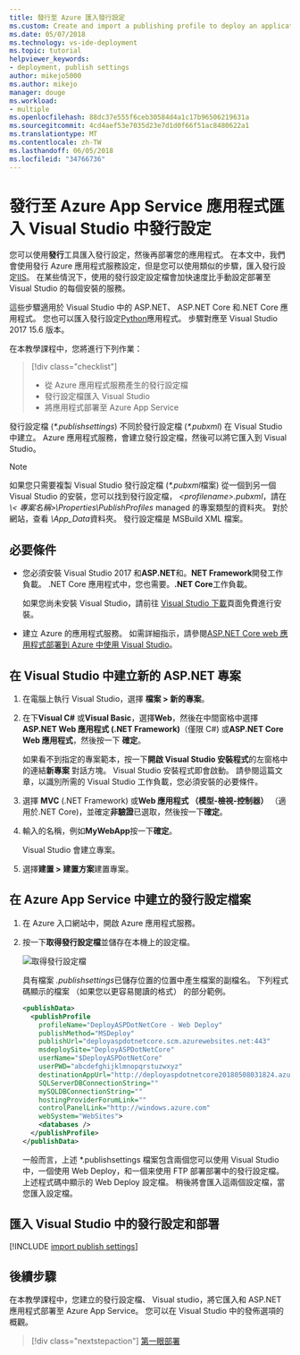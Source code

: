 ```yaml
---
title: 發行至 Azure 匯入發行設定
ms.custom: Create and import a publishing profile to deploy an application from Visual Studio to Azure App Service
ms.date: 05/07/2018
ms.technology: vs-ide-deployment
ms.topic: tutorial
helpviewer_keywords:
- deployment, publish settings
author: mikejo5000
ms.author: mikejo
manager: douge
ms.workload:
- multiple
ms.openlocfilehash: 88dc37e555f6ceb30584d4a1c17b96506219631a
ms.sourcegitcommit: 4cd4aef53e7035d23e7d1d0f66f51ac8480622a1
ms.translationtype: MT
ms.contentlocale: zh-TW
ms.lasthandoff: 06/05/2018
ms.locfileid: "34766736"
---
```

# <a name="publish-an-application-to-azure-app-service-by-importing-publish-settings-in-visual-studio"></a>發行至 Azure App Service 應用程式匯入 Visual Studio 中發行設定

您可以使用**發行**工具匯入發行設定，然後再部署您的應用程式。 在本文中，我們會使用發行 Azure 應用程式服務設定，但是您可以使用類似的步驟，匯入發行設定[IIS](../deployment/tutorial-import-publish-settings-iis.md)。 在某些情況下，使用的發行設定設定檔會加快速度比手動設定部署至 Visual Studio 的每個安裝的服務。

這些步驟適用於 Visual Studio 中的 ASP.NET、 ASP.NET Core 和.NET Core 應用程式。 您也可以匯入發行設定[Python](/visualstudio/python/publishing-python-web-applications-to-azure-from-visual-studio)應用程式。 步驟對應至 Visual Studio 2017 15.6 版本。

在本教學課程中，您將進行下列作業：

> [!div class="checklist"]
> * 從 Azure 應用程式服務產生的發行設定檔
> * 發行設定檔匯入 Visual Studio
> * 將應用程式部署至 Azure App Service

發行設定檔 (*\*.publishsettings*) 不同於發行設定檔 (*\*.pubxml*) 在 Visual Studio 中建立。 Azure 應用程式服務，會建立發行設定檔，然後可以將它匯入到 Visual Studio。

> [!NOTE]
> 如果您只需要複製 Visual Studio 發行設定檔 (*\*.pubxml*檔案) 從一個到另一個 Visual Studio 的安裝，您可以找到發行設定檔，  *\<profilename\>.pubxml*，請在 *\\< 專案名稱\>\Properties\PublishProfiles* managed 的專案類型的資料夾。 對於網站，查看  *\App_Data*資料夾。 發行設定檔是 MSBuild XML 檔案。

## <a name="prerequisites"></a>必要條件

* 您必須安裝 Visual Studio 2017 和**ASP.NET**和。**NET Framework**開發工作負載。 .NET Core 應用程式中，您也需要。**.NET Core**工作負載。

    如果您尚未安裝 Visual Studio，請前往 [Visual Studio 下載](https://www.visualstudio.com/downloads/?utm_medium=microsoft&utm_source=docs.microsoft.com&utm_campaign=button+cta&utm_content=download+vs2017)頁面免費進行安裝。

* 建立 Azure 的應用程式服務。 如需詳細指示，請參閱[ASP.NET Core web 應用程式部署到 Azure 中使用 Visual Studio](/aspnet/core/tutorials/publish-to-azure-webapp-using-vs)。 

## <a name="create-a-new-aspnet-project-in-visual-studio"></a>在 Visual Studio 中建立新的 ASP.NET 專案

1. 在電腦上執行 Visual Studio，選擇 **檔案 > 新的專案**。

1. 在下**Visual C#** 或**Visual Basic**，選擇**Web**，然後在中間窗格中選擇  **ASP.NET Web 應用程式 (.NET Framework)**（僅限 C#) 或**ASP.NET Core Web 應用程式**，然後按一下 **確定**。

    如果看不到指定的專案範本，按一下**開啟 Visual Studio 安裝程式**的左窗格中的連結**新專案** 對話方塊。 Visual Studio 安裝程式即會啟動。 請參閱這篇文章，以識別所需的 Visual Studio 工作負載，您必須安裝的必要條件。

1. 選擇  **MVC** (.NET Framework) 或**Web 應用程式 （模型-檢視-控制器）** （適用於.NET Core)，並確定**非驗證**已選取，然後按一下**確定**。

1. 輸入的名稱，例如**MyWebApp**按一下**確定**。

    Visual Studio 會建立專案。

1. 選擇**建置 > 建置方案**建置專案。

## <a name="create-the-publish-settings-file-in-azure-app-service"></a>在 Azure App Service 中建立的發行設定檔案

1. 在 Azure 入口網站中，開啟 Azure 應用程式服務。

1. 按一下**取得發行設定檔**並儲存在本機上的設定檔。

    ![取得發行設定檔](../deployment/media/tutorial-azure-app-service-get-publish-profile.png)

    具有檔案 *.publishsettings*已儲存位置的位置中產生檔案的副檔名。 下列程式碼顯示的檔案 （如果您以更容易閱讀的格式） 的部分範例。

    ```xml
    <publishData>
      <publishProfile
        profileName="DeployASPDotNetCore - Web Deploy"
        publishMethod="MSDeploy"
        publishUrl="deployaspdotnetcore.scm.azurewebsites.net:443"
        msdeploySite="DeployASPDotNetCore"
        userName="$DeployASPDotNetCore"
        userPWD="abcdefghijklmnopqrstuzwxyz"
        destinationAppUrl="http://deployaspdotnetcore20180508031824.azurewebsites.net"
        SQLServerDBConnectionString=""
        mySQLDBConnectionString=""
        hostingProviderForumLink=""
        controlPanelLink="http://windows.azure.com"
        webSystem="WebSites">
        <databases />
      </publishProfile>
    </publishData>
    ```
    一般而言，上述 *.publishsettings 檔案包含兩個您可以使用 Visual Studio 中，一個使用 Web Deploy，和一個来使用 FTP 部署部署中的發行設定檔。 上述程式碼中顯示的 Web Deploy 設定檔。 稍後將會匯入這兩個設定檔，當您匯入設定檔。

## <a name="import-the-publish-settings-in-visual-studio-and-deploy"></a>匯入 Visual Studio 中的發行設定和部署

[!INCLUDE [import publish settings](../deployment/includes/import-publish-settings-vs.md)]

## <a name="next-steps"></a>後續步驟

在本教學課程中，您建立的發行設定檔、 Visual studio，將它匯入和 ASP.NET 應用程式部署至 Azure App Service。 您可以在 Visual Studio 中的發佈選項的概觀。

> [!div class="nextstepaction"]
> [第一眼部署](../deployment/deploying-applications-services-and-components.md)
